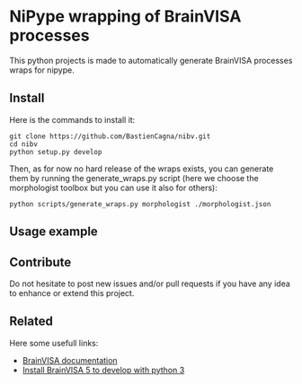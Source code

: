 # NiPype wrapping of BrainVISA processes

This python projects is made to automatically generate BrainVISA processes wraps for nipype.

## Install

Here is the commands to install it:

```shell
git clone https://github.com/BastienCagna/nibv.git
cd nibv
python setup.py develop
```

Then, as for now no hard release of the wraps exists, you can generate them by running the generate_wraps.py script (here we choose the morphologist toolbox but you can use it also for others):

```shell
python scripts/generate_wraps.py morphologist ./morphologist.json
```

## Usage example

## Contribute

Do not hesitate to post new issues and/or pull requests if you have any idea to enhance or extend this project.

## Related

Here some usefull links:

- [BrainVISA documentation](https://brainvisa.info/web/)
- [Install BrainVISA 5 to develop with python 3](http://bablab.fr/blog/brainvisa-setup.html)
